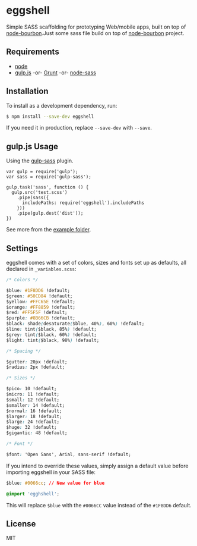 # eggshell

Simple SASS scaffolding for prototyping Web/mobile apps, built on top of [node-bourbon](https://github.com/lacroixdesign/node-bourbon).Just some sass file build on top of [node-bourbon](https://github.com/lacroixdesign/node-bourbon) project.


## Requirements
- [node](http://nodejs.org)
- [gulp.js](http://gulpjs.com) -or- [Grunt](http://gruntjs.com) -or- [node-sass](https://github.com/andrew/node-sass)

## Installation

To install as a development dependency, run:

```bash
$ npm install --save-dev eggshell
```

If you need it in production, replace `--save-dev` with `--save`.


## gulp.js Usage

Using the [gulp-sass](https://github.com/dlmanning/gulp-sass) plugin.

```
var gulp = require('gulp');
var sass = require('gulp-sass');

gulp.task('sass', function () {
  gulp.src('test.scss')
    .pipe(sass({
      includePaths: require('eggshell').includePaths
    }))
    .pipe(gulp.dest('dist'));
})

```

See more from the [example folder](https://github.com/Wiredcraft/eggshell/tree/master/example).

## Settings

eggshell comes with a set of colors, sizes and fonts set up as defaults, all declared in `_variables.scss`:

```css
/* Colors */

$blue: #1F8DD6 !default;
$green: #50CD84 !default;
$yellow: #FFC65E !default;
$orange: #FF8859 !default;
$red: #FF5F5F !default;
$purple: #8B66CB !default;
$black: shade(desaturate($blue, 40%), 60%) !default;
$line: tint($black, 85%) !default;
$grey: tint($black, 60%) !default;
$light: tint($black, 98%) !default;

/* Spacing */

$gutter: 20px !default;
$radius: 2px !default;

/* Sizes */

$pico: 10 !default;
$micro: 11 !default;
$small: 12 !default;
$smaller: 14 !default;
$normal: 16 !default;
$larger: 18 !default;
$large: 24 !default;
$huge: 32 !default;
$gigantic: 48 !default;

/* Font */

$font: 'Open Sans', Arial, sans-serif !default;
```

If you intend to override these values, simply assign a default value before importing eggshell in your SASS file:

```css
$blue: #0066cc; // New value for blue

@import 'egghshell';
```

This will replace `$blue` with the `#0066CC` value instead of the `#1F8DD6` default.

## License

MIT
